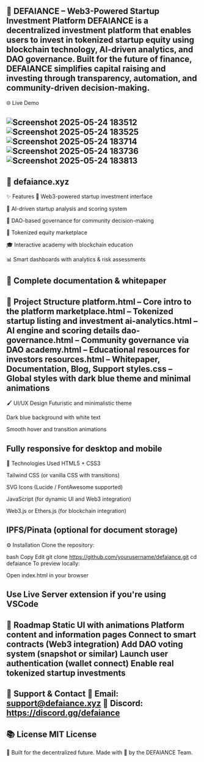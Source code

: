 🚀 DEFAIANCE – Web3-Powered Startup Investment Platform
DEFAIANCE is a decentralized investment platform that enables users to invest in tokenized startup equity using blockchain technology, AI-driven analytics, and DAO governance. Built for the future of finance, DEFAIANCE simplifies capital raising and investing through transparency, automation, and community-driven decision-making.
---
🌐 Live Demo

![Screenshot 2025-05-24 183512](https://github.com/user-attachments/assets/885a0eba-b440-44e9-964f-69602414c652)
![Screenshot 2025-05-24 183525](https://github.com/user-attachments/assets/0944dab6-a243-4bcc-82e9-a60f306a3219)
![Screenshot 2025-05-24 183714](https://github.com/user-attachments/assets/bc4816f5-385c-439a-9d9b-27cf9e3b50e2)
![Screenshot 2025-05-24 183736](https://github.com/user-attachments/assets/7660b091-5134-4a90-95f9-cfe394d321cf)
![Screenshot 2025-05-24 183813](https://github.com/user-attachments/assets/90cecb96-f079-4494-9f6e-b2bec2aa0d99)
---
🔗 defaiance.xyz
----
✨ Features
🔷 Web3-powered startup investment interface

🧠 AI-driven startup analysis and scoring system

🧱 DAO-based governance for community decision-making

🛒 Tokenized equity marketplace

🎓 Interactive academy with blockchain education

📊 Smart dashboards with analytics & risk assessments

🧾 Complete documentation & whitepaper
----

📁 Project Structure
platform.html – Core intro to the platform
marketplace.html – Tokenized startup listing and investment
ai-analytics.html – AI engine and scoring details
dao-governance.html – Community governance via DAO
academy.html – Educational resources for investors
resources.html – Whitepaper, Documentation, Blog, Support
styles.css – Global styles with dark blue theme and minimal animations
----
🖌 UI/UX Design
Futuristic and minimalistic theme

Dark blue background with white text

Smooth hover and transition animations

Fully responsive for desktop and mobile
----

🔧 Technologies Used
HTML5 + CSS3

Tailwind CSS (or vanilla CSS with transitions)

SVG Icons (Lucide / FontAwesome supported)

JavaScript (for dynamic UI and Web3 integration)

Web3.js or Ethers.js (for blockchain integration)

IPFS/Pinata (optional for document storage)
----
⚙️ Installation
Clone the repository:

bash
Copy
Edit
git clone https://github.com/yourusername/defaiance.git
cd defaiance
To preview locally:

Open index.html in your browser

Use Live Server extension if you're using VSCode
----
🧠 Roadmap
 Static UI with animations
 Platform content and information pages
 Connect to smart contracts (Web3 integration)
 Add DAO voting system (snapshot or similar)
 Launch user authentication (wallet connect)
 Enable real tokenized startup investments
 ----

💬 Support & Contact
📧 Email: support@defaiance.xyz
💬 Discord: https://discord.gg/defaiance
----
📚 License
MIT License
----
🧠 Built for the decentralized future.
Made with 💙 by the DEFAIANCE Team.
